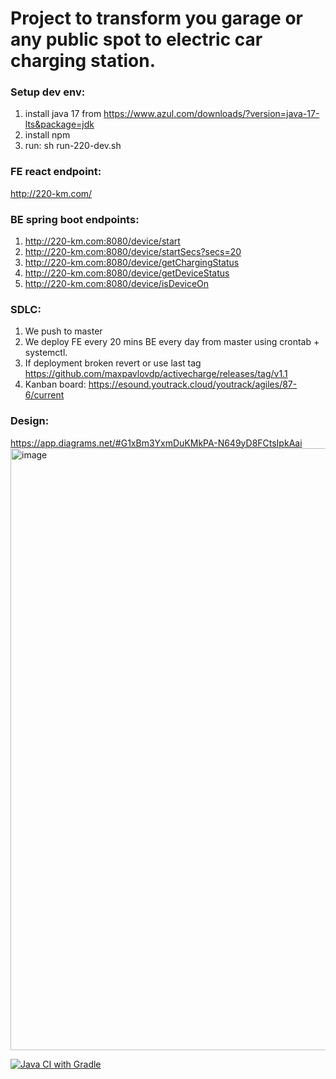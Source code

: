 # Project to transform you garage or any public spot to electric car charging station.

### Setup dev env:
1. install java 17 from https://www.azul.com/downloads/?version=java-17-lts&package=jdk
2. install npm
3. run: sh run-220-dev.sh

### FE react endpoint: 
http://220-km.com/

### BE spring boot endpoints:
1. http://220-km.com:8080/device/start
2. http://220-km.com:8080/device/startSecs?secs=20
3. http://220-km.com:8080/device/getChargingStatus
4. http://220-km.com:8080/device/getDeviceStatus
5. http://220-km.com:8080/device/isDeviceOn

### SDLC:
1. We push to master
2. We deploy FE every 20 mins BE every day from master using crontab + systemctl. 
3. If deployment broken revert or use last tag https://github.com/maxpavlovdp/activecharge/releases/tag/v1.1
4. Kanban board: https://esound.youtrack.cloud/youtrack/agiles/87-6/current

### Design:
https://app.diagrams.net/#G1xBm3YxmDuKMkPA-N649yD8FCtsIpkAai
<img width="963" alt="image" src="https://user-images.githubusercontent.com/5563023/171100461-22780c99-c5f7-4d60-9adb-db8363a91b57.png">


[![Java CI with Gradle](https://github.com/maxpavlovdp/activecharge/actions/workflows/gradle.yml/badge.svg)](https://github.com/maxpavlovdp/activecharge/actions/workflows/gradle.yml)
